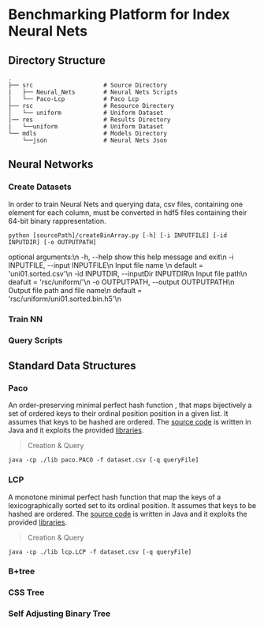 # Benchmarking Platform for Index Neural Nets

## Directory Structure
    .
    ├── src                    # Source Directory
    |   ├── Neural_Nets        # Neural Nets Scripts          
    │   └── Paco-Lcp           # Paco Lcp
    ├── rsc                    # Resource Directory
    │   └── uniform            # Uniform Dataset
    |── res                    # Results Directory
    |   └──uniform             # Uniform Dataset
    └── mdls                   # Models Directory   
        └──json                # Neural Nets Json 
    
## Neural Networks
### Create Datasets
In order to train Neural Nets and querying data, csv files, containing one element for each column, must be converted in hdf5 files containing their 64-bit binary rappresentation.

```
python [sourcePath]/createBinArray.py [-h] [-i INPUTFILE] [-id INPUTDIR] [-o OUTPUTPATH]
```

optional arguments:\n
  -h, --help            show this help message and exit\n
  -i INPUTFILE, --input INPUTFILE\n
                        Input file name \n
                        default = 'uni01.sorted.csv'\n
  -id INPUTDIR, --inputDir INPUTDIR\n
                        Input file path\n
                        deafult = 'rsc/uniform/'\n
  -o OUTPUTPATH, --output OUTPUTPATH\n
                        Output file path and file name\n
                        default = 'rsc/uniform/uni01.sorted.bin.h5'\n


### Train NN
### Query Scripts

## Standard Data Structures
### Paco
An order-preserving minimal perfect hash function , that maps bijectively a set of ordered keys to their ordinal position position in a given list. It assumes that keys to be hashed are ordered. The [source code](src/Paco-Lcp/paco) is written in Java and it exploits the provided [libraries](src/Paco-Lcp/lib).

> Creation & Query
```
java -cp ./lib paco.PACO -f dataset.csv [-q queryFile]
```

### LCP 
A monotone minimal perfect hash function that map the keys of a lexicographically sorted set to its ordinal position. It assumes that keys to be hashed are ordered. The [source code](src/Paco-Lcp/lcp) is written in Java and it exploits the provided [libraries](src/Paco-Lcp/lib).

> Creation & Query
```
java -cp ./lib lcp.LCP -f dataset.csv [-q queryFile]
```

### B+tree
### CSS Tree
### Self Adjusting Binary Tree
